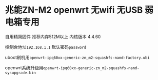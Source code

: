 # 兆能ZN-M2 openwrt 无wifi 无USB 弱电箱专用
自用精简固件 推荐内存512M以上 内核版本 4.4.60

控制台地址`192.168.1.1` 默认密码`password`

uboot刷机用`openwrt-ipq60xx-generic-zn_m2-squashfs-nand-factory.ubi`

openwrt系统升级用`openwrt-ipq60xx-generic-zn_m2-squashfs-nand-sysupgrade.bin`
